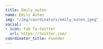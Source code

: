 ```yaml
---
title: Emily_auten
name: Emily Auten
img: "/img/coordinators/emily_auten.jpeg"
social:
- icon: fab fa-twitter
  url: https://twitter.com/
coordinator_title: Founder
---
```


